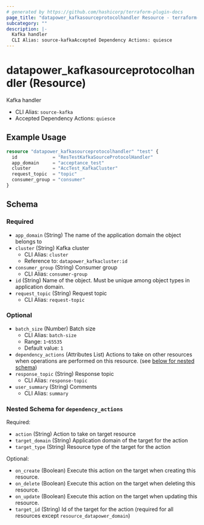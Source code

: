 ```yaml
---
# generated by https://github.com/hashicorp/terraform-plugin-docs
page_title: "datapower_kafkasourceprotocolhandler Resource - terraform-provider-datapower"
subcategory: ""
description: |-
  Kafka handler
  CLI Alias: source-kafkaAccepted Dependency Actions: quiesce
---
```


# datapower_kafkasourceprotocolhandler (Resource)

Kafka handler
  - CLI Alias: `source-kafka`
  - Accepted Dependency Actions: `quiesce`

## Example Usage

```terraform
resource "datapower_kafkasourceprotocolhandler" "test" {
  id             = "ResTestKafkaSourceProtocolHandler"
  app_domain     = "acceptance_test"
  cluster        = "AccTest_KafkaCluster"
  request_topic  = "topic"
  consumer_group = "consumer"
}
```

<!-- schema generated by tfplugindocs -->
## Schema

### Required

- `app_domain` (String) The name of the application domain the object belongs to
- `cluster` (String) Kafka cluster
  - CLI Alias: `cluster`
  - Reference to: `datapower_kafkacluster:id`
- `consumer_group` (String) Consumer group
  - CLI Alias: `consumer-group`
- `id` (String) Name of the object. Must be unique among object types in application domain.
- `request_topic` (String) Request topic
  - CLI Alias: `request-topic`

### Optional

- `batch_size` (Number) Batch size
  - CLI Alias: `batch-size`
  - Range: `1`-`65535`
  - Default value: `1`
- `dependency_actions` (Attributes List) Actions to take on other resources when operations are performed on this resource. (see [below for nested schema](#nestedatt--dependency_actions))
- `response_topic` (String) Response topic
  - CLI Alias: `response-topic`
- `user_summary` (String) Comments
  - CLI Alias: `summary`

<a id="nestedatt--dependency_actions"></a>
### Nested Schema for `dependency_actions`

Required:

- `action` (String) Action to take on target resource
- `target_domain` (String) Application domain of the target for the action
- `target_type` (String) Resource type of the target for the action

Optional:

- `on_create` (Boolean) Execute this action on the target when creating this resource.
- `on_delete` (Boolean) Execute this action on the target when deleting this resource.
- `on_update` (Boolean) Execute this action on the target when updating this resource.
- `target_id` (String) Id of the target for the action (required for all resources except `resource_datapower_domain`)
